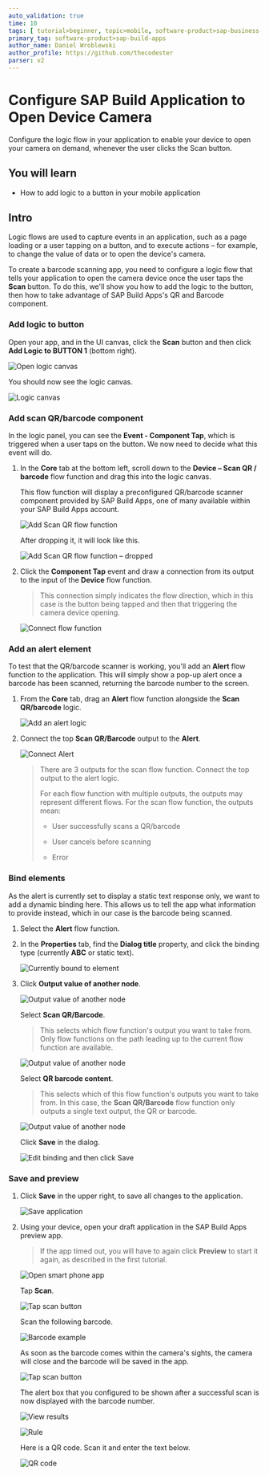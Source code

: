 ```yaml
---
auto_validation: true
time: 10
tags: [ tutorial>beginner, topic>mobile, software-product>sap-business-technology-platform]
primary_tag: software-product>sap-build-apps
author_name: Daniel Wroblewski
author_profile: https://github.com/thecodester
parser: v2
---
```

 
 
# Configure SAP Build Application to Open Device Camera
<!-- description --> Configure the logic flow in your application to enable your device to open your camera on demand, whenever the user clicks the Scan button.

## You will learn
  - How to add logic to a button in your mobile application


## Intro
Logic flows are used to capture events in an application, such as a page loading or a user tapping on a button, and to execute actions – for example, to change the value of data or to open the device's camera.

To create a barcode scanning app, you need to configure a logic flow that tells your application to open the camera device once the user taps the **Scan** button. To do this, we'll show you how to add the logic to the button, then how to take advantage of SAP Build Apps's QR and Barcode component.

### Add logic to button

Open your app, and in the UI canvas, click the **Scan** button and then click **Add Logic to BUTTON 1** (bottom right).

![Open logic canvas](Add_logic.png)

You should now see the logic canvas.

![Logic canvas](Add_logic2.png)






### Add scan QR/barcode component

In the logic panel, you can see the **Event - Component Tap**, which is triggered when a user taps on the button. We now need to decide what this event will do.

1. In the **Core** tab at the bottom left, scroll down to the **Device – Scan QR / barcode** flow function and drag this into the logic canvas.

    This flow function will display a preconfigured QR/barcode scanner component provided by SAP Build Apps, one of many available within your SAP Build Apps account.  

    ![Add Scan QR flow function](ScanQR.png)

    After dropping it, it will look like this.

    ![Add Scan QR flow function – dropped](ScanQRa.png)


2. Click the **Component Tap** event and draw a connection from its output to the input of the **Device** flow function. 

    >This connection simply indicates the flow direction, which in this case is the button being tapped and then that triggering the camera device opening.

    ![Connect flow function](add_connector.png)





### Add an alert element

To test that the QR/barcode scanner is working, you'll add an **Alert** flow function to the application. This will simply show a pop-up alert once a barcode has been scanned, returning the barcode number to the screen.

1. From the **Core** tab, drag an **Alert** flow function alongside the **Scan QR/barcode** logic.

    ![Add an alert logic](add_alert.png)

2. Connect the top **Scan QR/Barcode** output to the **Alert**.

    ![Connect Alert](add_connector_alert.png)

    >There are 3 outputs for the scan flow function. Connect the top output to the alert logic.
    >
    >For each flow function with multiple outputs, the outputs may represent different flows. For the scan flow function, the outputs mean:
    >
    >- User successfully scans a QR/barcode
    >
    >- User cancels before scanning
    >
    >- Error







### Bind elements 

As the alert is currently set to display a static text response only, we want to add a dynamic binding here. This allows us to tell the app what information to provide instead, which in our case is the barcode being scanned.

1. Select the **Alert** flow function.

2. In the **Properties** tab, find the **Dialog title** property, and click the binding type (currently **ABC** or static text).
    
    ![Currently bound to element](Currently_bound.png)

3. Click **Output value of another node**.

    ![Output value of another node](Output_value.png)

    Select **Scan QR/Barcode**.

    >This selects which flow function's output you want to take from. Only flow functions on the path leading up to the current flow function are available.

    ![Output value of another node](Output_value2.png)

    Select **QR barcode content**.

    >This selects which of this flow function's outputs you want to take from. In this case, the **Scan QR/Barcode** flow function only outputs a single text output, the QR or barcode.

    ![Output value of another node](Output_value3.png)

    Click **Save** in the dialog.

    ![Edit binding and then click Save](Edit_binding.png)





### Save and preview

1. Click **Save** in the upper right, to save all changes to the application.

    ![Save application](Save_app.png)

2. Using your device, open your draft application in the SAP Build Apps preview app.

    >If the app timed out, you will have to again click **Preview** to start it again, as described in the first tutorial.

    ![Open smart phone app](IMG_3953.PNG)

    Tap **Scan**.

    ![Tap scan button](iphoneapp2.png)

    Scan the following barcode.
   
    ![Barcode example](barcode.gif)
   
    As soon as the barcode comes within the camera's sights, the camera will close and the barcode will be saved in the app.

    ![Tap scan button](iphoneapp2a.png)

    The alert box that you configured to be shown after a successful scan is now displayed with the barcode number.

    ![View results](iphoneapp3.png)

    ![Rule](rule.png)

    Here is a QR code. Scan it and enter the text below.

    ![QR code](qrcode.png)

     
